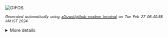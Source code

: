 <div align="justify">
<picture>
    <source media="(prefers-color-scheme: dark)" srcset="https://i.ibb.co/c3zMxnL/output-gif.gif">
    <source media="(prefers-color-scheme: light)" srcset="https://i.ibb.co/c3zMxnL/output-gif.gif">
    <img alt="GIFOS" src="https://i.ibb.co/c3zMxnL/output-gif.gif">
</picture>

<sub><i>Generated automatically using [x0rzavi/github-readme-terminal](https://github.com/x0rzavi/github-readme-terminal) on Tue Feb 27 06:40:58 AM IST 2024</i></sub>

<details>
<summary>More details</summary>

</details>
</div>

<!-- Image deletion URL: https://ibb.co/02P8Qbt/0a672825d1d1a899122888a41d54ab84 -->